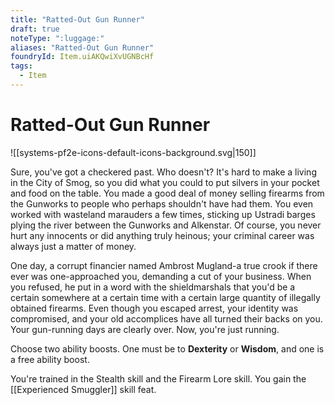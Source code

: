 ```yaml
---
title: "Ratted-Out Gun Runner"
draft: true
noteType: ":luggage:"
aliases: "Ratted-Out Gun Runner"
foundryId: Item.uiAKQwiXvUGNBcHf
tags:
  - Item
---
```


# Ratted-Out Gun Runner
![[systems-pf2e-icons-default-icons-background.svg|150]]

Sure, you've got a checkered past. Who doesn't? It's hard to make a living in the City of Smog, so you did what you could to put silvers in your pocket and food on the table. You made a good deal of money selling firearms from the Gunworks to people who perhaps shouldn't have had them. You even worked with wasteland marauders a few times, sticking up Ustradi barges plying the river between the Gunworks and Alkenstar. Of course, you never hurt any innocents or did anything truly heinous; your criminal career was always just a matter of money.

One day, a corrupt financier named Ambrost Mugland-a true crook if there ever was one-approached you, demanding a cut of your business. When you refused, he put in a word with the shieldmarshals that you'd be a certain somewhere at a certain time with a certain large quantity of illegally obtained firearms. Even though you escaped arrest, your identity was compromised, and your old accomplices have all turned their backs on you. Your gun-running days are clearly over. Now, you're just running.

Choose two ability boosts. One must be to **Dexterity** or **Wisdom**, and one is a free ability boost.

You're trained in the Stealth skill and the Firearm Lore skill. You gain the [[Experienced Smuggler]] skill feat.
